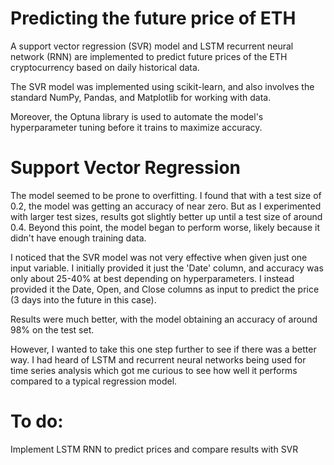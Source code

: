 # Predicting the future price of ETH

A support vector regression (SVR) model and LSTM recurrent neural network (RNN) are implemented to predict future prices of the ETH cryptocurrency based on daily historical data.

The SVR model was implemented using scikit-learn, and also involves the standard NumPy, Pandas, and Matplotlib for working with data.

Moreover, the Optuna library is used to automate the model's hyperparameter tuning before it trains to maximize accuracy.

# Support Vector Regression

The model seemed to be prone to overfitting. I found that with a test size of 0.2, the model was getting an accuracy of near zero. But as I experimented with larger test sizes, results got slightly better up until a test size of around 0.4. Beyond this point, the model began to perform worse, likely because it didn't have enough training data. 

I noticed that the SVR model was not very effective when given just one input variable. I initially provided it just the 'Date' column, and accuracy was only about 25-40% at best depending on hyperparameters. I instead provided it the Date, Open, and Close columns as input to predict the price (3 days into the future in this case).

Results were much better, with the model obtaining an accuracy of around 98% on the test set.

However, I wanted to take this one step further to see if there was a better way. I had heard of LSTM and recurrent neural networks being used for time series analysis which got me curious to see how well it performs compared to a typical regression model.

# To do:
Implement LSTM RNN to predict prices and compare results with SVR
